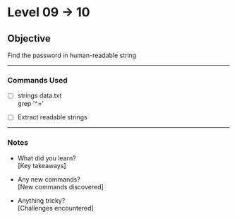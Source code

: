 # Level 09 → 10

## Objective
Find the password in human-readable string

---

### Commands Used
- [ ] strings data.txt   
   grep '^='
- [ ] Extract readable strings  
  

---

### Notes
- What did you learn?  
  [Key takeaways]
  
- Any new commands?  
  [New commands discovered]
  
- Anything tricky?  
  [Challenges encountered]
